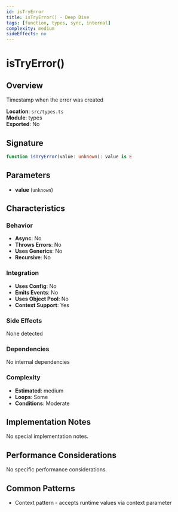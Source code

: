 ```yaml
---
id: isTryError
title: isTryError() - Deep Dive
tags: [function, types, sync, internal]
complexity: medium
sideEffects: no
---
```


# isTryError()

## Overview
Timestamp when the error was created

**Location**: `src/types.ts`  
**Module**: types  
**Exported**: No  

## Signature
```typescript
function isTryError(value: unknown): value is E
```

## Parameters
- **value** (`unknown`)

## Characteristics

### Behavior
- **Async**: No
- **Throws Errors**: No
- **Uses Generics**: No
- **Recursive**: No

### Integration
- **Uses Config**: No
- **Emits Events**: No
- **Uses Object Pool**: No
- **Context Support**: Yes

### Side Effects
None detected

### Dependencies
No internal dependencies

### Complexity
- **Estimated**: medium
- **Loops**: Some
- **Conditions**: Moderate



## Implementation Notes
No special implementation notes.

## Performance Considerations
No specific performance considerations.

## Common Patterns
- Context pattern - accepts runtime values via context parameter
